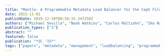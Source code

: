 ```yaml
---
title: "Mantle: A Programmable Metadata Load Balancer for the Ceph File System"
date: 2015-11-01
publishDate: 2019-12-30T00:58:33.347250Z
authors: ["Michael Sevilla", "Noah Watkins", "Carlos Maltzahn", "Ike Nassi", "Scott Brandt", "Sage Weil", "Greg Farnum", "Sam Fineberg"]
publication_types: ["1"]
abstract: ""
featured: false
publication: "*SC '15*"
tags: ["papers", "metadata", "management", "loadbalancing", "programmable", "distributed", "systems"]
---
```


